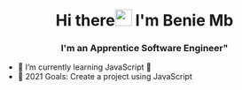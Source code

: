 <h1 align="center">Hi there<img src="https://raw.githubusercontent.com/iampavangandhi/iampavangandhi/master/gifs/Hi.gif" width="30px"> I'm Benie Mb</h1>
<h3 align="center">I'm an Apprentice Software Engineer"</h3>

- 🌱 I’m currently learning JavaScript 🤣
- 🥅 2021 Goals: Create a project using JavaScript

<br />
